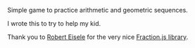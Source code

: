 Simple game to practice arithmetic and geometric sequences.

I wrote this to try to help my kid.

Thank you to [Robert Eisele](https://raw.org/about/) for the very nice [Fraction.js library](https://github.com/rawify/Fraction.js/blob/main/README.md).
